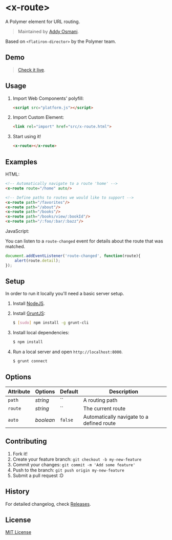 # &lt;x-route&gt;

A Polymer element for URL routing.

> Maintained by [Addy Osmani](https://github.com/addyosmani).

Based on `<flatiron-director>` by the Polymer team. 

## Demo

> [Check it live](http://addyosmani.github.io/x-route).

## Usage

1. Import Web Components' polyfill:

    ```html
    <script src="platform.js"></script>
    ```

2. Import Custom Element:

    ```html
    <link rel="import" href="src/x-route.html">
    ```

3. Start using it!

    ```html
    <x-route></x-route>
    ```

## Examples

HTML:

```html
<!-- Automatically navigate to a route 'home' -->
<x-route route="/home" auto/>

<!-- Define paths to routes we would like to support -->
<x-route path="/favorites"/>
<x-route path="/about"/>
<x-route path="/books"/>
<x-route path="/books/view/:bookId"/>
<x-route path="/:foo/:bar/:bazz"/> 
```
JavaScript:

You can listen to a `route-changed` event for details about the route that was matched.

```javascript
document.addEventListener('route-changed', function(route){
    alert(route.detail);
});
```

## Setup

In order to run it locally you'll need a basic server setup.

1. Install [NodeJS](http://nodejs.org/download/).
2. Install [GruntJS](http://gruntjs.com/):

    ```sh
    $ [sudo] npm install -g grunt-cli
    ```

3. Install local dependencies:

    ```sh
    $ npm install
    ```

4. Run a local server and open `http://localhost:8000`.

    ```sh
    $ grunt connect
    ```

## Options

Attribute  | Options                   | Default             | Description
---        | ---                       | ---                 | ---
`path`      | *string*                  | ``               | A routing path
`route`      | *string*                  | ``               | The current route
`auto`      | *boolean*                  | `false`               | Automatically navigate to a defined route

## Contributing

1. Fork it!
2. Create your feature branch: `git checkout -b my-new-feature`
3. Commit your changes: `git commit -m 'Add some feature'`
4. Push to the branch: `git push origin my-new-feature`
5. Submit a pull request :D

## History

For detailed changelog, check [Releases](https://github.com/webcomponents/element-boilerplate/releases).

## License

[MIT License](http://opensource.org/licenses/MIT)
